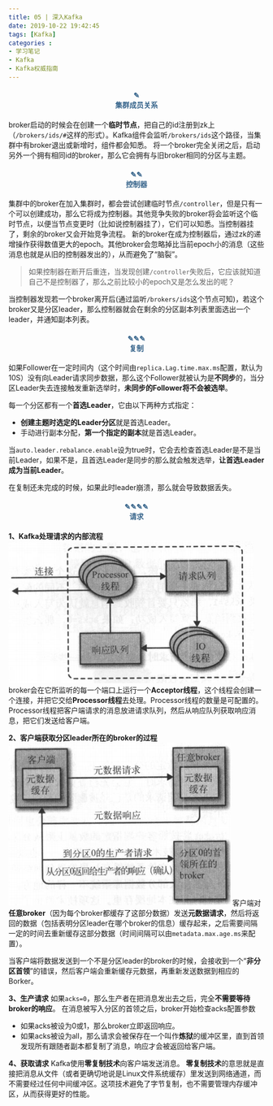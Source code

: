 ```yaml
---
title: 05 | 深入Kafka
date: 2019-10-22 19:42:45
tags: [Kafka]
categories :
- 学习笔记
- Kafka
- Kafka权威指南
---
```


#### <center><font color = "#36648B">✎</font><br/><font color = "#36648B">集群成员关系</font></center>
broker启动的时候会在创建一个**临时节点**，把自己的id注册到zk上（`/brokers/ids/#`这样的形式）。Kafka组件会监听`/brokers/ids`这个路径，当集群中有broker退出或新增时，组件都会知悉。
将一个broker完全关闭之后，启动另外一个拥有相同id的broker，那么它会拥有与旧broker相同的分区与主题。


#### <center><font color = "#36648B">✎✎</font><br/><font color = "#36648B">控制器</font></center>
集群中的broker在加入集群时，都会尝试创建临时节点`/controller`，但是只有一个可以创建成功，那么它将成为控制器。其他竞争失败的broker将会监听这个临时节点，以便当节点变更时（比如说控制器挂了），它们可以知悉。当控制器挂了，剩余的broker又会开始竞争流程。
新的broker在成为控制器后，通过zk的递增操作获得数值更大的epoch。其他broker会忽略掉比当前epoch小的消息（这些消息也就是从旧的控制器发出的），从而避免了“脑裂”。
> 如果控制器在断开后重连，当发现创建`/controller`失败后，它应该就知道自己不是控制器了，那么之前比较小的epoch又是怎么发出的呢？

当控制器发现若一个broker离开后(通过监听`/brokers/ids`这个节点可知)，若这个broker又是分区leader，那么控制器就会在剩余的分区副本列表里面选出一个leader，并通知副本列表。


#### <center><font color = "#36648B">✎✎✎</font><br/><font color = "#36648B">复制</font></center>
如果Follower在一定时间内（这个时间由`replica.Lag.time.max.ms`配置，默认为10S）没有向Leader请求同步数据，那么这个Follower就被认为是**不同步**的，当分区Leader失去连接触发重新选举时，**未同步的Follower将不会被选举**。

每一个分区都有一个**首选Leader**，它由以下两种方式指定：
- **创建主题时选定的Leader分区**就是首选Leader。
- 手动进行副本分配，**第一个指定的副本**就是首选Leader。

当`auto.leader.rebalance.enable`设为true时，它会去检查首选Leader是不是当前Leader，如果不是，且首选Leader是同步的那么就会触发选举，**让首选Leader成为当前Leader**。

在复制还未完成的时候，如果此时leader崩溃，那么就会导致数据丢失。

#### <center><font color = "#36648B">✎✎✎✎</font><br/><font color = "#36648B">请求</font></center>
**1、Kafka处理请求的内部流程**
![](Kafka权威指南_05_深入Kafka\kafka处理请求的内部流程.png)
broker会在它所监听的每一个端口上运行一个**Acceptor线程**，这个线程会创建一个连接，并把它交给**Processor线程**去处理。Processor线程的数量是可配置的。Processor线程把客户端请求的消息放进请求队列，然后从响应队列获取响应消息，把它们发送给客户端。

**2、客户端获取分区leader所在的broker的过程**
![](Kafka权威指南_05_深入Kafka\客户端获取分区leader所在的broker的过程.png)
客户端对**任意broker**（因为每个broker都缓存了这部分数据）发送**元数据请求**，然后将返回的数据（包括表明分区leader在哪个broker的信息）缓存起来，之后需要间隔一定的时间去重新缓存这部分数据（时间间隔可以由`metadata.max.age.ms`来配置）。

当客户端将数据发送到一个不是分区leader的broker的时候，会接收到一个“**非分区首领**”的错误，然后客户端会重新缓存元数据，再重新发送数据到相应的Borker。


**3、生产请求**
如果`acks=0`，那么生产者在把消息发出去之后，完全**不需要等待broker的响应**。
在消息被写入分区的首领之后，broker开始检查acks配置参数
- 如果acks被设为0或1，那么broker立即返回响应。
- 如果acks被设为all，那么请求会被保存在一个叫作**炼狱**的缓冲区里，直到首领发现所有跟随者副本都复制了消息，响应才会被返回给客户端。


**4、获取请求**
Kafka使用**零复制技术**向客户端发送消息。
**零复制技术**的意思就是直接把消息从文件（或者更确切地说是Linux文件系统缓存）里发送到网络通道，而不需要经过任何中间缓冲区。这项技术避免了字节复制，也不需要管理内存缓冲区，从而获得更好的性能。

